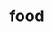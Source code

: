 ---
category: 4-letters
denotation: null
name: food
reference_link: https://www.etymonline.com/word/food
root_language: null
root_name: null
title: food
type: free
word_sums:
- respelling: food
  sum: 'Food + '
---